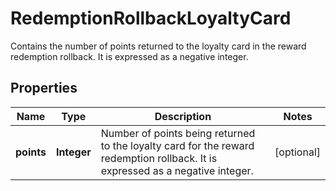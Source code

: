 

# RedemptionRollbackLoyaltyCard

Contains the number of points returned to the loyalty card in the reward redemption rollback. It is expressed as a negative integer.

## Properties

| Name | Type | Description | Notes |
|------------ | ------------- | ------------- | -------------|
|**points** | **Integer** | Number of points being returned to the loyalty card for the reward redemption rollback. It is expressed as a negative integer. |  [optional] |



